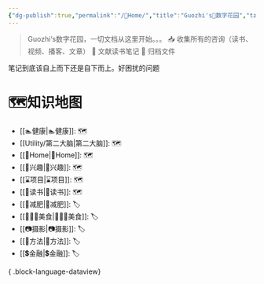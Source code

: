 ```yaml
---
{"dg-publish":true,"permalink":"/🌿Home/","title":"Guozhi's🌿数字花园","tags":["🗺","gardenEntry","gardenEntry"]}
---
```


  
> Guozhi‘s数字花园，一切文档从这里开始。。。
📥  收集所有的咨询（读书、视频、播客、文章）
🌱 文献读书笔记
🌲 归档文件

笔记到底该自上而下还是自下而上。好困扰的问题

# 🗺知识地图
- [[🏊健康\|🏊健康]]: 🗺
- [[Utility/第二大脑\|第二大脑]]: 🗺
- [[🌿Home\|🌿Home]]: 🗺
- [[🦦兴趣\|🦦兴趣]]: 🗺
- [[⌛项目\|⌛项目]]: 🗺
- [[📖读书\|📖读书]]: 🗺
- [[🏃减肥\|🏃减肥]]: 🏷
- [[👩🏻‍🍳美食\|👩🏻‍🍳美食]]: 🏷
- [[📷摄影\|📷摄影]]: 🏷
- [[🥇方法\|🥇方法]]: 🏷
- [[💲金融\|💲金融]]: 🏷

{ .block-language-dataview}

